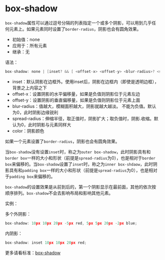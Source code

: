 box-shadow
=======


`box-shadow`属性可以通过逗号分隔的列表指定一个或多个阴影，可以用到几乎任何元素上。如果元素同时设置了`border-radius`，阴影也会有圆角效果。

 - 初始值：none
 - 应用于：所有元素
 - 继承：无

语法：

```c
box-shadow: none | [inset? && [ <offset-x> <offset-y> <blur-radius>? <spread-radius>? <color>? ] ]#
```

 - inset：默认阴影在边框外。使用inset后，阴影在边框内（即使是透明边框），背景之上内容之下
 - offset-x：设置阴影的水平偏移量，如果是负值则阴影位于元素左边
 - offset-y：设置阴影的垂直偏移量，如果是负值则阴影位于元素上面
 - blur-radius：值越大，模糊面积越大，阴影就越大越淡。 不能为负值。默认为0，此时阴影边缘锐利
 - spread-radius：伸缩半径，取正值时，阴影扩大；取负值时，阴影.收缩。默认为0，此时阴影与元素同样大
 - color：阴影颜色

如果一个元素设置了`border-radius`，阴影也会有圆角效果。

当`box-shadow`没有设置`inset`时，称之为`outer box-shadow`，此时阴影具有和`border box`一样的大小和形状（前提是`spread-radius`为0），也是相对于`border box`来偏移的。当`box-shadow`设置了`inset`时，称之为`inner box-shdaow`，此时阴影具有和`padding box`一样的大小和形状（前提是`spread-radius`为0），也是相对于`padding box`来偏移的。

`box-shadow`的设置效果是从前到后的，第一个阴影显示在最前面，其他的依次按顺序排列。`box-shadow`不会去影响布局和影响其他元素。

实例：

多个外阴影：

```c
box-shadow: 10px 10px 20px -5px red, 5px 5px 20px -2px blue;
```

内阴影：

```c
box-shadow: inset 10px 10px 20px red;
```

更多请看标准：[box-shadow](http://www.w3.org/TR/css3-background/#the-box-shadow)
